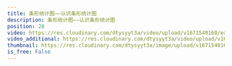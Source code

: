 ```yaml
---
title: 条形统计图——认识条形统计图
description: 条形统计图——认识条形统计图
position: 28
video: https://res.cloudinary.com/dtysyyt3a/video/upload/v1671540160/easymath/4年级上/07单元条形统计图/cdoodp9ln8e3x5mjmcog.mp4
video_additional: https://res.cloudinary.com/dtysyyt3a/video/upload/v1671540191/easymath/4年级上/07单元条形统计图/每课一题的解答视频/zp0cnvb1pjqjoviklidw.mp4
thumbnail: https://res.cloudinary.com/dtysyyt3a/image/upload/v1671540161/easymath/4年级上/07单元条形统计图/ahi259oyuy3iwzmcsycr.png
is_free: False
---
```

